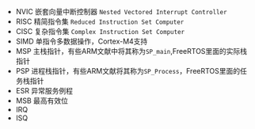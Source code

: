 - NVIC 嵌套向量中断控制器  `Nested Vectored Interrupt Controller`
- RISC 精简指令集  `Reduced Instruction Set Computer`
- CISC 复杂指令集 `Complex Instruction Set Computer`
- SIMD 单指令多数据操作，Cortex-M4支持
- MSP 主栈指针，有些ARM文献中将其称为`SP_main`,FreeRTOS里面的实际栈指针
- PSP 进程栈指针，有些ARM文献将其称为`SP_Process`，FreeRTOS里面的任务栈指针
- ESR 异常服务例程
- MSB 最高有效位
- IRQ
- ISQ